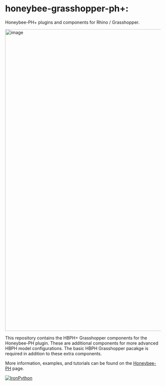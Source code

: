 # honeybee-grasshopper-ph+:

Honeybee-PH+ plugins and components for Rhino / Grasshopper.

<img width="978" alt="image" src="https://user-images.githubusercontent.com/69652712/193476135-cfe77702-21e1-4e5e-905e-98191ce5c3e3.png">

This repository contains the HBPH+ Grasshopper components for the Honeybee-PH plugin. These are additional components for more advanced HBPH model configurations. The basic HBPH Grasshopper pacakge is required in addition to these extra components. 

More information, examples, and tutorials can be found on the [Honeybee-PH](https://ph-tools.github.io/honeybee_grasshopper_ph/) page.

[![IronPython](https://img.shields.io/badge/ironpython-2.7-red.svg)](https://github.com/IronLanguages/ironpython2/releases/tag/ipy-2.7.8/)
